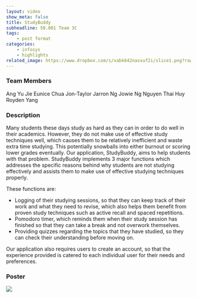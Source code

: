 ```yaml
---
layout: video
show_meta: false
title: StudyBuddy
subheadline: 50.001 Team 3C
tags:
    - post format
categories:
    - infosys
    - highlights
related_image: https://www.dropbox.com/s/xabk642nasxuf2i/slice1.png?raw=1
---
```


### Team Members
Ang Yu Jie 
Eunice Chua 
Jon-Taylor 
Jarron Ng
Jowie Ng 
Nguyen Thai Huy 
Royden Yang

### Description

Many students these days study as hard as they can in order to do well in their academics. However, they do not make use of effective study techniques well, which causes them to be relatively inefficient and waste extra time studying. This potentially snowballs into either burnout or scoring lower grades eventually. Our application, StudyBuddy, aims to help students with that problem.
StudyBuddy implements 3 major functions which addresses the specific reasons behind why students are not studying effectively and assists them to make use of effective studying techniques properly.

These functions are:
* Logging of their studying sessions, so that they can keep track of their work and what they need to revise, which also helps them benefit from proven study techniques such as active recall and spaced repetitions.
* Pomodoro timer, which reminds them when their study session has finished so that they can take a break and not overwork themselves.
* Providing quizzes regarding the topics that they have studied, so they can check their understanding before moving on.


Our application also requires users to create an account, so that the experience provided is catered to each individual user for their needs and preferences.

### Poster

<img src="https://www.dropbox.com/s/hgbcgono1adljve/1D%20Project%20-%20Checkoff%204%20%28Virtual%20Exhbit%29_1D-C03C_attempt_2022-04-18-18-59-45_Mobile%20App%20Poster_group3C.png?raw=1" />

